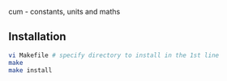 cum - constants, units and maths

Installation
------------
```bash
vi Makefile # specify directory to install in the 1st line
make
make install
```
